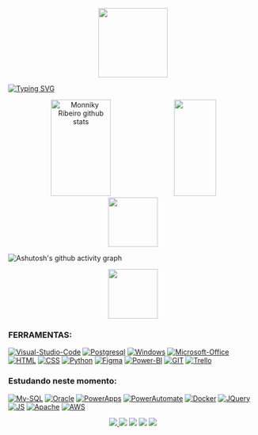 
<div align = "center">
  <img height = "140px" src = "https://user-images.githubusercontent.com/92947069/183311882-d6cec5b0-18e8-48cf-a551-098f295fbce5.gif" >
</div>

  
[![Typing SVG](https://readme-typing-svg.herokuapp.com/?color=ffc1d5&size=35&center=true&vCenter=true&width=1000&lines=OI,+MEU+NOME+é+Monniky+Ribeiro;Sou+Analista+de+Dados+|+Business+Inteligence;Sou+de+Brasília,+DF;Seja+Bem-+Vindo!+:%29)](https://git.io/typing-svg)


<div align="center">  
  <img width="49%" height="195px" src="https://github-readme-stats.vercel.app/api?username=monnikys&show_icons=true&count_private=true&hide_border=true&title_color=fc6998&icon_color=fc6998&text_color=fc6998&bg_color=ffc1d5" alt="Monniky Ribeiro github stats" /> 
  <img width="41%" height="195px" src="https://github-readme-stats.vercel.app/api/top-langs/?username=monnikys&layout=compact&hide_border=true&title_color=fc6998&text_color=fc6998&bg_color=ffc1d5" />
</div>

<div align="center">  
 <img height = "100px" src="https://user-images.githubusercontent.com/92947069/183308602-5b5810ac-0990-45e6-b448-043c239db400.gif"/>
</div>
 
![Ashutosh's github activity graph](https://github-readme-activity-graph.vercel.app/graph?username=monnikys&bg_color=ffc1d5&color=fc6998&line=f74780&point=f74780&area=true&hide_border=true)

<div align="center">  
 <img height = "100px" src = "https://user-images.githubusercontent.com/92947069/183309444-40054815-7603-4409-b613-603095a0e7d2.gif" >
</div> 

### FERRAMENTAS:
[![Visual-Studio-Code](https://icongr.am/devicon/visualstudio-plain.svg?size=30&color=currentColor)](https://code.visualstudio.com/)
[![Postgresql](https://icongr.am/devicon/postgresql-original.svg?size=30&color=currentColor)](https://www.postgresql.org/)
[![Windows](https://icongr.am/devicon/windows8-original.svg?size=30&color=currentColor)](https://www.microsoft.com/pt-br/windows/?r=1)
[![Microsoft-Office](https://icongr.am/simple/microsoftoffice.svg?size=30&color=44a25b&colored=false)](https://www.microsoft.com/pt-br/microsoft-365)
[![HTML](https://icongr.am/devicon/html5-original-wordmark.svg?size=30&color=currentColor)](https://developer.mozilla.org/pt-BR/docs/Web/HTML)
[![CSS](https://icongr.am/devicon/css3-original-wordmark.svg?size=30&color=currentColor)](https://developer.mozilla.org/pt-BR/docs/Web/CSS)
[![Python](https://icongr.am/devicon/python-original.svg?size=30&color=currentColor)](https://www.python.org/)
[![Figma](https://img.icons8.com/?size=30&id=zfHRZ6i1Wg0U&format=png&color=000000)](https://www.figma.com/)
[![Power-BI](https://icongr.am/simple/powerbi.svg?size=30&color=ffc800&colored=false)](https://www.microsoft.com/pt-br/power-platform/products/power-bi)
[![GIT](https://icongr.am/devicon/git-original.svg?size=30&color=currentColor)](https://git-scm.com/)
[![Trello](https://icongr.am/devicon/trello-plain.svg?size=30&color=ffffff)](https://trello.com/)

  
### Estudando neste momento:
[![My-SQL](https://icongr.am/devicon/mysql-original-wordmark.svg?size=30&color=currentColor)](https://www.mysql.com/)
[![Oracle](https://icongr.am/devicon/oracle-original.svg?size=30&color=currentColor)](https://www.oracle.com/br/downloads/)
[![PowerApps](https://img.icons8.com/fluency/30/microsoft-power-apps-2020.png)](https://www.microsoft.com/pt-br/power-platform/products/power-apps)
[![PowerAutomate](https://img.icons8.com/fluency/30/microsoft-power-automate-2020.png)](https://www.microsoft.com/pt-br/power-platform/products/power-automate)
[![Docker](https://icongr.am/devicon/docker-original-wordmark.svg?size=30&color=currentColor)](https://www.docker.com/)
[![JQuery](https://icongr.am/devicon/jquery-original.svg?size=30&color=currentColor)](https://jquery.com/)
[![JS](https://icongr.am/devicon/javascript-original.svg?size=30&color=currentColor)](https://developer.mozilla.org/pt-BR/docs/Web/JavaScript)
[![Apache](https://icongr.am/devicon/apache-original.svg?size=30&color=currentColor)](https://httpd.apache.org/)
[![AWS](https://img.icons8.com/color/30/amazon-web-services.png)](https://aws.amazon.com/)



<div align="center">  
<a href="https://www.instagram.com/__.monamour/" target="_blank"><img src="https://img.shields.io/badge/-Instagram-%23E4405F?style=for-the-badge&logo=instagram&logoColor=white"</a>
<a href="https://www.twitch.tv/monnikys" target="_blank"><img src="https://img.shields.io/badge/Twitch-9146FF?style=for-the-badge&logo=twitch&logoColor=white" target="_blank"></a>
<a href="https://discord.gg/KsWshZ2B" target="_blank"><img src="https://img.shields.io/badge/Discord-7289DA?style=for-the-badge&logo=discord&logoColor=white" target="_blank"></a> 
<a href = "mailto:monnikysabrinnyr@gmail.com"><img src="https://img.shields.io/badge/-Gmail-%23333?style=for-the-badge&logo=gmail&logoColor=white" target="_blank"></a>
<a href="https://www.linkedin.com/in/monniky-ribeiro-41b909206/" target="_blank"><img src="https://img.shields.io/badge/-LinkedIn-%230077B5?style=for-the-badge&logo=linkedin&logoColor=white" target="_blank"></a> 
  
</div>
